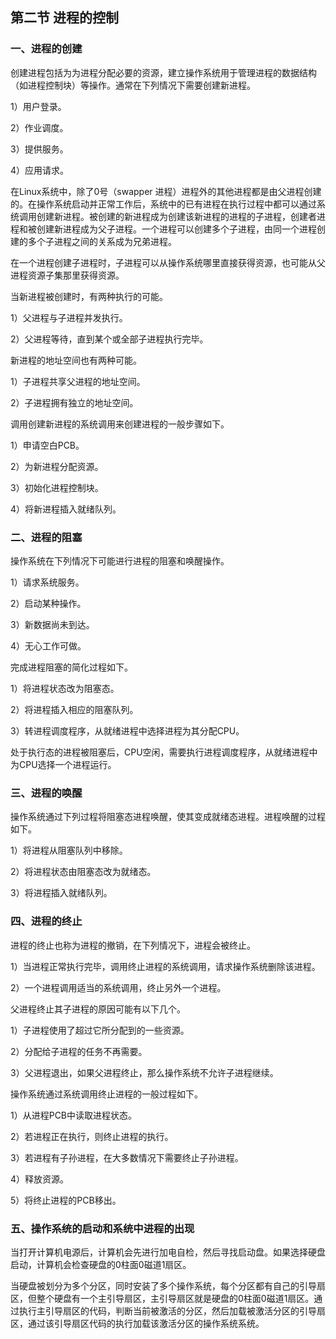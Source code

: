 ## 第二节 进程的控制

### 一、进程的创建

创建进程包括为为进程分配必要的资源，建立操作系统用于管理进程的数据结构（如进程控制块）等操作。通常在下列情况下需要创建新进程。

1）用户登录。

2）作业调度。

3）提供服务。

4）应用请求。

在Linux系统中，除了0号（swapper 进程）进程外的其他进程都是由父进程创建的。在操作系统启动并正常工作后，系统中的已有进程在执行过程中都可以通过系统调用创建新进程。被创建的新进程成为创建该新进程的进程的子进程，创建者进程和被创建新进程成为父子进程。一个进程可以创建多个子进程，由同一个进程创建的多个子进程之间的关系成为兄弟进程。

在一个进程创建子进程时，子进程可以从操作系统哪里直接获得资源，也可能从父进程资源子集那里获得资源。

当新进程被创建时，有两种执行的可能。

1）父进程与子进程并发执行。

2）父进程等待，直到某个或全部子进程执行完毕。

新进程的地址空间也有两种可能。

1）子进程共享父进程的地址空间。

2）子进程拥有独立的地址空间。

调用创建新进程的系统调用来创建进程的一般步骤如下。

1）申请空白PCB。

2）为新进程分配资源。

3）初始化进程控制块。

4）将新进程插入就绪队列。

### 二、进程的阻塞

操作系统在下列情况下可能进行进程的阻塞和唤醒操作。

1）请求系统服务。

2）启动某种操作。

3）新数据尚未到达。

4）无心工作可做。

完成进程阻塞的简化过程如下。

1）将进程状态改为阻塞态。

2）将进程插入相应的阻塞队列。

3）转进程调度程序，从就绪进程中选择进程为其分配CPU。

处于执行态的进程被阻塞后，CPU空闲，需要执行进程调度程序，从就绪进程中为CPU选择一个进程运行。

### 三、进程的唤醒

操作系统通过下列过程将阻塞态进程唤醒，使其变成就绪态进程。进程唤醒的过程如下。

1）将进程从阻塞队列中移除。

2）将进程状态由阻塞态改为就绪态。

3）将进程插入就绪队列。

### 四、进程的终止

进程的终止也称为进程的撤销，在下列情况下，进程会被终止。

1）当进程正常执行完毕，调用终止进程的系统调用，请求操作系统删除该进程。

2）一个进程调用适当的系统调用，终止另外一个进程。

父进程终止其子进程的原因可能有以下几个。

1）子进程使用了超过它所分配到的一些资源。

2）分配给子进程的任务不再需要。

3）父进程退出，如果父进程终止，那么操作系统不允许子进程继续。

操作系统通过系统调用终止进程的一般过程如下。

1）从进程PCB中读取进程状态。

2）若进程正在执行，则终止进程的执行。

3）若进程有子孙进程，在大多数情况下需要终止子孙进程。

4）释放资源。

5）将终止进程的PCB移出。

### 五、操作系统的启动和系统中进程的出现

当打开计算机电源后，计算机会先进行加电自检，然后寻找启动盘。如果选择硬盘启动，计算机会检查硬盘的0柱面0磁道1扇区。

当硬盘被划分为多个分区，同时安装了多个操作系统，每个分区都有自己的引导扇区，但整个硬盘有一个主引导扇区，主引导扇区就是硬盘的0柱面0磁道1扇区。通过执行主引导扇区的代码，判断当前被激活的分区，然后加载被激活分区的引导扇区，通过该引导扇区代码的执行加载该激活分区的操作系统系统。






















































